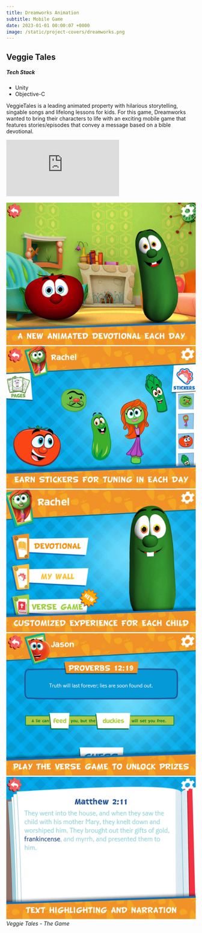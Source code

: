 ```yaml
---
title: Dreamworks Animation
subtitle: Mobile Game
date: 2023-01-01 00:00:07 +0000
image: /static/project-covers/dreamworks.png
---
```


## Veggie Tales

##### Tech Stack 
* Unity
* Objective-C

VeggieTales is a leading animated property with hilarious storytelling, singable songs and lifelong lessons for kids.
For this game, Dreamworks wanted to bring their characters to life with an exciting mobile game that features stories/episodes that convey a message based on a bible devotional.

<p><iframe src="https://www.youtube.com/embed/hOyOLCsdadk" frameborder="0" allowfullscreen></iframe></p>

<div class="gallery-box">
  <div class="gallery">
    <img src="/static/portfolio/veggietales/1.jpeg" alt="Project">
	<img src="/static/portfolio/veggietales/2.jpeg" alt="Project">
	<img src="/static/portfolio/veggietales/3.jpeg" alt="Project">
	<img src="/static/portfolio/veggietales/4.jpeg" alt="Project">
	<img src="/static/portfolio/veggietales/5.jpeg" alt="Project">
  </div>
  <em>Veggie Tales - The Game</em>
</div>